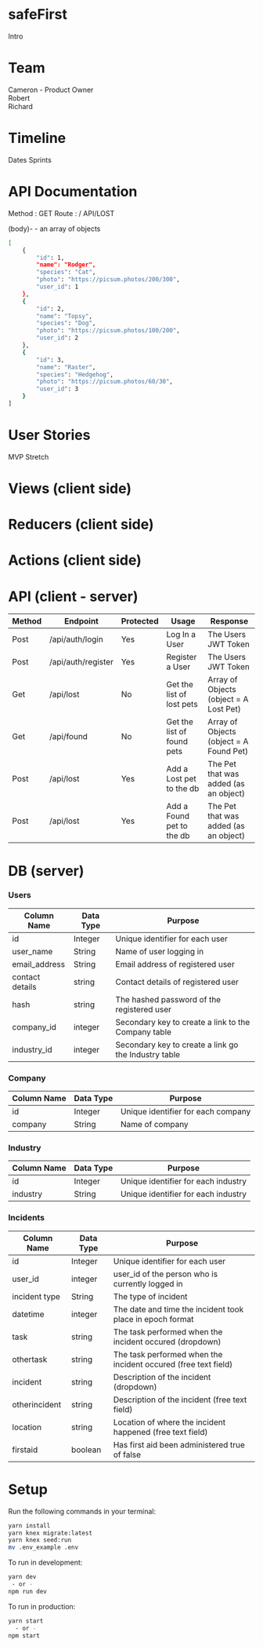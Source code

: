 # safeFirst

Intro

# Team

Cameron - Product Owner</br>
Robert<br>
Richard<br>


# Timeline

Dates
Sprints

# API Documentation

Method : GET 
Route : / API/LOST

(body)- - an array of objects
```sh
[
    {
        "id": 1,
        "name": "Rodger",
        "species": "Cat",
        "photo": "https://picsum.photos/200/300",
        "user_id": 1
    },
    {
        "id": 2,
        "name": "Topsy",
        "species": "Dog",
        "photo": "https://picsum.photos/100/200",
        "user_id": 2
    },
    {
        "id": 3,
        "name": "Raster",
        "species": "Hedgehog",
        "photo": "https://picsum.photos/60/30",
        "user_id": 3
    }
]
```



# User Stories

MVP
Stretch


# Views (client side)



# Reducers (client side)



# Actions (client side)



# API (client - server)

| Method | Endpoint | Protected | Usage | Response |
| --- | --- | --- | --- | --- |
| Post | /api/auth/login | Yes | Log In a User | The Users JWT Token |
| Post | /api/auth/register | Yes | Register a User | The Users JWT Token |
| Get | /api/lost | No | Get the list of lost pets | Array of Objects (object = A Lost Pet) |
| Get | /api/found | No | Get the list of found pets | Array of Objects (object = A Found Pet) |
| Post | /api/lost | Yes | Add a Lost pet to the db | The Pet that was added (as an object) |
| Post | /api/lost | Yes | Add a Found pet to the db | The Pet that was added (as an object) |


# DB (server)

### Users
  | Column Name | Data Type | Purpose |
  | --- | --- | --- |
  | id | Integer | Unique identifier for each user |
  | user_name | String | Name of user logging in |
  | email_address | String | Email address of registered user |
  | contact details | string | Contact details of registered user |
  | hash | string | The hashed password of the registered user |
  | company_id | integer | Secondary key to create a link to the Company table |
  | industry_id | integer | Secondary key to create a link go the Industry table |

### Company
  | Column Name | Data Type | Purpose |
  | --- | --- | --- |
  | id | Integer | Unique identifier for each company |
  | company | String | Name of company |

### Industry
  | Column Name | Data Type | Purpose |
  | --- | --- | --- |
  | id | Integer | Unique identifier for each industry |
  | industry | String | Unique identifier for each industry |
  
### Incidents
  | Column Name | Data Type | Purpose |
  | --- | --- | --- |
  | id | Integer | Unique identifier for each user |
  | user_id | integer | user_id of the person who is currently logged in |
  | incident type | String | The type of incident |
  | datetime | integer | The date and time the incident took place in epoch format |
  | task| string | The task performed when the incident occured (dropdown) |
  | othertask| string | The task performed when the incident occured (free text field) |
  | incident| string | Description of the incident (dropdown) |
  | otherincident| string | Description of the incident (free text field) |
  | location | string | Location of where the incident happened (free text field) |
  | firstaid | boolean | Has first aid been administered true of false |
  



# Setup

Run the following commands in your terminal:

```sh
yarn install
yarn knex migrate:latest
yarn knex seed:run
mv .env_example .env
```

To run in development:
```sh
yarn dev
 - or -
npm run dev

```

To run in production:
```sh
yarn start
  - or -
npm start
```





